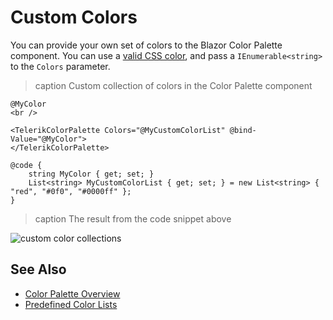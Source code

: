 
# Custom Colors

You can provide your own set of colors to the Blazor Color Palette component. You can use a <a href="https://css-tricks.com/almanac/properties/b/background-color/" target="_blank">valid CSS color</a>, and pass a `IEnumerable<string>` to the `Colors` parameter.

>caption Custom collection of colors in the Color Palette component

````RAZOR
@MyColor
<br />

<TelerikColorPalette Colors="@MyCustomColorList" @bind-Value="@MyColor">
</TelerikColorPalette>

@code {
    string MyColor { get; set; }
    List<string> MyCustomColorList { get; set; } = new List<string> { "red", "#0f0", "#0000ff" };
}
````

>caption The result from the code snippet above

![custom color collections](images/custom-color-palette.png)

## See Also

* [Color Palette Overview](slug:colorpalette-overview)
* [Predefined Color Lists](slug:colorpalette-presets)
